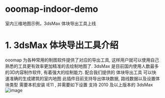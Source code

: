 # ooomap-indoor-demo
室内三维地图示例，3dsMax 体块导出工具上线
# 1. 3dsMax 体块导出工具介绍
ooomap 为各种常用的制图软件提供了对应的导出工具, 这样用户就可以使用自己熟悉的工具更有效率更加精准的去绘制地图了.
3dsMax 是目前国内使用人数最多的3D内容制作软件, 有着强大的绘制能力. 配合我们提供的 体块导出工具 可以快速准确的生成建筑的室内地图
此插件目前支持导出体块数据, 路线数据以及设置体块类型
需要本机安装 IE11 , 并需要如下设置
支持 2010 及以上版本的 3dsMax
![image](https://github.com/tangyajun/ooomap-indoor-demo/master/stream.png)

